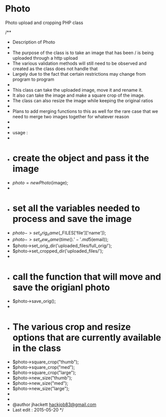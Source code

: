 # Photo
Photo upload and cropping PHP class

/**
 * Description of Photo
 * 
 * The purpose of the class is to take an image that has been / is being uploaded through a http upload
 * The various validation methods will still need to be observed and created as the class does not handle that
 * Largely due to the fact that certain restrictions may change from program to program
 * 
 * This class can take the uploaded image, move it and rename it.
 * It also can take the image and make a square crop of the image.
 * The class can also resize the image while keeping the original ratios
 * 
 * Plans to add merging functions to this as well for the rare case that we need to merge two images together for whatever reason
 * 
 * 
 * usage :
 * 
 * # create the object and pass it the image
 * $photo = new Photo($image);  
 * 
 * # set all the variables needed to process and save the image
 * $photo->set_orig_name($_FILES['file']['name']);
 * $photo->set_new_name(time() . '-' . md5($email));
 * $photo->set_orig_dir('uploaded_files/full_orig/');
 * $photo->set_cropped_dir('uploaded_files/');
 * 
 * # call the function that will move and save the origianl photo
 * $photo->save_orig();
 * 
 * # The various crop and resize options that are currently available in the class
 * $photo->square_crop("thumb");
 * $photo->square_crop("med");
 * $photo->square_crop("large");
 * $photo->new_size("thumb");
 * $photo->new_size("med");
 * $photo->new_size("large");
 *
 * 
 * @author jhackett <hackjob83@gmail.com>
 * Last edit : 2015-05-20
 */

